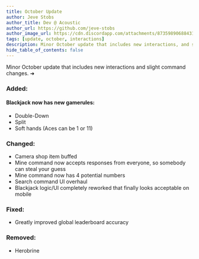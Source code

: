 ```yaml
---
title: October Update
author: Jeve Stobs
author_title: Dev @ Acoustic
author_url: https://github.com/jeve-stobs
author_image_url: https://cdn.discordapp.com/attachments/873598906884313108/878036976920592394/ping-issues.webp?size=4096
tags: [update, october, interactions]
description: Minor October update that includes new interactions, and slight command changes.
hide_table_of_contents: false
---
```


Minor October update that includes new interactions and slight command changes. ➜

<!--truncate-->

### Added:

#### Blackjack now has new gamerules:

- Double-Down
- Split
- Soft hands (Aces can be 1 or 11)

### Changed:

- Camera shop item buffed
- Mine command now accepts responses from everyone, so somebody can steal your guess
- Mine command now has 4 potential numbers
- Search command UI overhaul
- Blackjack logic/UI completely reworked that finally looks acceptable on mobile

### Fixed:

- Greatly improved global leaderboard accuracy

### Removed:

- Herobrine
